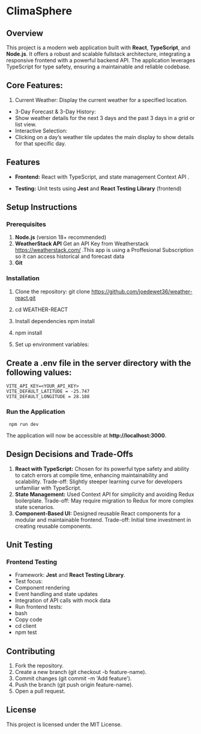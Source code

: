 # ClimaSphere

## Overview

This project is a modern web application built with **React**, **TypeScript**, and **Node.js**. It offers a robust and scalable fullstack architecture, integrating a responsive frontend with a powerful backend API. The application leverages TypeScript for type safety, ensuring a maintainable and reliable codebase.
## Core Features:
1. Current Weather:
   Display the current weather for a specified location.
* 3-Day Forecast & 3-Day History:
* Show weather details for the next 3 days and the past 3 days in a grid or list view.
* Interactive Selection:
* Clicking on a day’s weather tile updates the main display to show details for that specific day.
## Features

*   **Frontend:** React with TypeScript, and state management Context API .

*   **Testing:** Unit tests using **Jest** and **React Testing Library** (frontend) 

## Setup Instructions

### Prerequisites

1.  **Node.js** (version 18+ recommended)
2.  **WeatherStack API**
    Get an API Key from Weatherstack https://weatherstack.com/ .This app is using a Proffesional Subscription so it can access historical and forecast data 
3.  **Git**

### Installation

1.  Clone the repository:
          git clone https://github.com/joedewet36/weather-react.git
2.  cd WEATHER-REACT
3.  Install dependencies
        npm install

14.  npm install
15.  Set up environment variables:  
## Create a .env file in the server directory with the following values:
    VITE_API_KEY=<YOUR_API_KEY>
    VITE_DEFAULT_LATITUDE = -25.747
    VITE_DEFAULT_LONGITUDE = 28.188
### Run the Application
     npm run dev

The application will now be accessible at **http://localhost:3000**.

## Design Decisions and Trade-Offs

1.  **React with TypeScript:** Chosen for its powerful type safety and ability to catch errors at compile time, enhancing maintainability and scalability. Trade-off: Slightly steeper learning curve for developers unfamiliar with TypeScript.
2.  **State Management:** Used Context API for simplicity and avoiding Redux boilerplate. Trade-off: May require migration to Redux for more complex state scenarios.
3.  **Component-Based UI:** Designed reusable React components for a modular and maintainable frontend. Trade-off: Initial time investment in creating reusable components.

## Unit Testing

### Frontend Testing

*   Framework: **Jest** and **React Testing Library**.
*   Test focus:
*   Component rendering
*   Event handling and state updates
*   Integration of API calls with mock data
*   Run frontend tests:
*   bash
*   Copy code
*   cd client
*   npm test

## Contributing

1.  Fork the repository.
2.  Create a new branch (git checkout -b feature-name).
3.  Commit changes (git commit -m 'Add feature').
4.  Push the branch (git push origin feature-name).
5.  Open a pull request.

## License

This project is licensed under the MIT License.
